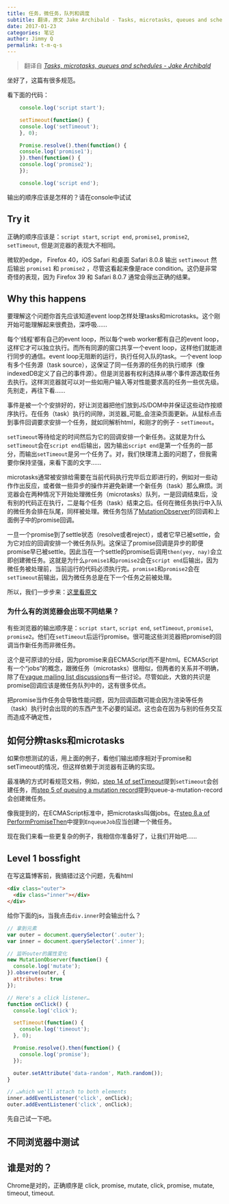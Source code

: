 ```yaml
---
title: 任务，微任务，队列和调度
subtitle: 翻译，原文 Jake Archibald - Tasks, microtasks, queues and schedules
date: 2017-01-23
categories: 笔记
author: Jimmy Q
permalink: t-m-q-s
---
```


> 翻译自 _[Tasks, microtasks, queues and schedules - Jake Archibald](https://jakearchibald.com/2015/tasks-microtasks-queues-and-schedules/)_

坐好了，这篇有很多规范。

看下面的代码：

```javascript
    console.log('script start');

    setTimeout(function() {
    console.log('setTimeout');
    }, 0);

    Promise.resolve().then(function() {
    console.log('promise1');
    }).then(function() {
    console.log('promise2');
    });

    console.log('script end');
```
输出的顺序应该是怎样的？请在console中试试

## Try it

正确的顺序应该是：`script start`, `script end`, `promise1`, `promise2`, `setTimeout`, 但是浏览器的表现大不相同。

微软的edge， Firefox 40，iOS Safari 和桌面 Safari 8.0.8 输出 `setTimeout` 然后输出 `promise1` 和 `promise2` ，尽管这看起来像是race condition。这仍是非常奇怪的表现，因为 Firefox 39 和 Safari 8.0.7 通常会得出正确的结果。

## Why this happens

要理解这个问题你首先应该知道event loop怎样处理tasks和microtasks。这个刚开始可能理解起来很费劲，深呼吸……

每个‘线程‘都有自己的event loop，所以每个web worker都有自己的event loop，这样它才可以独立执行。而所有同源的窗口共享一个event loop，这样他们就能进行同步的通信。event loop无阻断的运行，执行任何入队的task。一个event  loop有多个任务源（task source），这保证了同一任务源的任务的执行顺序（像indexedDB定义了自己的事件源）。但是浏览器有权利选择从哪个事件源选取任务去执行。这样浏览器就可以对一些如用户输入等对性能要求高的任务一些优先级。先别走，再往下看……

事件是被一个个安排好的，好让浏览器把他们放到JS/DOM中并保证这些动作按顺序执行。在任务（task）执行的间隙，浏览器_可能_会渲染页面更新。从鼠标点击到事件回调要求安排一个任务，就如同解析html，和刚才的例子 - `setTimeout`。

`setTimeout`等待给定的时间然后为它的回调安排一个新任务。这就是为什么`setTimeout`会在`script end`后输出，因为输出`script end`是第一个任务的一部分，而输出`setTimeout`是另一个任务了。对，我们快理清上面的问题了，但我需要你保持坚强，来看下面的文字……

microtasks通常被安排给需要在当前代码执行完毕后立即进行的，例如对一些动作作出反应，或者做一些异步的操作并避免新建一个新任务（task）那么麻烦。浏览器会在两种情况下开始处理微任务（microtasks）队列，一是回调结束后，没有别的代码正在执行，二是每个任务（task）结束之后。任何在微任务执行中入队的微任务会排在队尾，同样被处理。微任务包括了[MutationObserver](https://developer.mozilla.org/en/docs/Web/API/MutationObserver)的回调和上面例子中的promise回调。

一旦一个promise到了settle状态（resolve或者reject），或者它早已被settle，会为它对应的回调安排一个微任务队列。这保证了promise回调是异步的即便promise早已被settle。因此当在一个settle的promise后调用`then(yey, nay)`会立即创建微任务。这就是为什么`promise1`和`promise2`会在`script end`后输出，因为微任务被处理前，当前运行的代码必须执行完。`promise1`和`promise2`会在`setTimeout`前输出，因为微任务总是在下一个任务之前被处理。

所以，我们一步步来：[这里看原文](https://jakearchibald.com/2015/tasks-microtasks-queues-and-schedules/)

### 为什么有的浏览器会出现不同结果？

有些浏览器的输出顺序是：`script start`, `script end`, `setTimeout`, `promise1`, `promise2`。他们在`setTimeout`后运行promise。很可能这些浏览器把promise的回调当作新任务而非微任务。

这个是可原谅的分歧，因为promise来自ECMAScript而不是html。ECMAScript有一个“jobs“的概念，跟微任务（microtasks）很相似，但两者的关系并不明确，除了在[vague mailing list discussions](https://esdiscuss.org/topic/the-initialization-steps-for-web-browsers#content-16)有一些讨论。尽管如此，大致的共识是promise回调应该是微任务队列中的，这有很多优点。

把promise当作任务会导致性能问题，因为回调函数可能会因为渲染等任务（task）执行时会出现的的东西产生不必要的延迟。这也会在因为与别的任务交互而造成不确定性，

## 如何分辨tasks和microtasks

如果你想测试的话，用上面的例子，看他们输出顺序相对于promise和setTimeout的情况，但这样依赖于浏览器有正确的实现。

最准确的方式时看规范文档，例如，[step 14 of setTimeout](https://html.spec.whatwg.org/multipage/webappapis.html#timer-initialisation-steps)提到`setTimeout`会创建任务，而[step 5 of queuing a mutation record](https://dom.spec.whatwg.org/#queue-a-mutation-record)提到queue-a-mutation-record会创建微任务。

像我提到的，在ECMAScript标准中，把microtasks叫做jobs。在[step 8.a of PerformPromiseThen](http://www.ecma-international.org/ecma-262/6.0/#sec-performpromisethen)中提到`EnqueueJob`应当创建一个微任务。

现在我们来看一些更复杂的例子，我相信你准备好了，让我们开始吧……

## Level 1 bossfight

在写这篇博客前，我搞错过这个问题，先看html

```html
<div class="outer">
  <div class="inner"></div>
</div>
```
给你下面的js，当我点击`div.inner`时会输出什么？

```javascript
// 拿到元素
var outer = document.querySelector('.outer');
var inner = document.querySelector('.inner');

// 监听outer的属性变化
new MutationObserver(function() {
  console.log('mutate');
}).observe(outer, {
  attributes: true
});

// Here's a click listener…
function onClick() {
  console.log('click');

  setTimeout(function() {
    console.log('timeout');
  }, 0);

  Promise.resolve().then(function() {
    console.log('promise');
  });

  outer.setAttribute('data-random', Math.random());
}

// …which we'll attach to both elements
inner.addEventListener('click', onClick);
outer.addEventListener('click', onClick);
```
先自己试一下吧。

## 不同浏览器中测试

## 谁是对的？

Chrome是对的，正确顺序是 click, promise, mutate, click, promise, mutate, timeout, timeout. 





